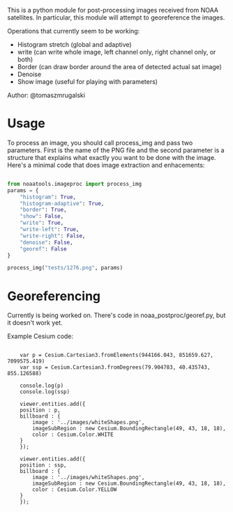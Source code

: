 This is a python module for post-processing images received from NOAA satellites. In particular, this
module will attempt to georeference the images.

Operations that currently seem to be working:

* Histogram stretch (global and adaptive)
* write (can write whole image, left channel only, right channel only, or both)
* Border (can draw border around the area of detected actual sat image)
* Denoise
* Show image (useful for playing with parameters)

Author: @tomaszmrugalski

# Usage

To process an image, you should call process_img and pass two parameters. First is the name
of the PNG file and the second parameter is a structure that explains what exactly you want
to be done with the image. Here's a minimal code that does image extraction and enhacements:

```python

from noaatools.imageproc import process_img
params = {
    "histogram": True,
    "histogram-adaptive": True,
    "border": True,
    "show": False,
    "write": True,
    "write-left": True,
    "write-right": False,
    "denoise": False,
    "georef": False
}

process_img("tests/1276.png", params)
```

# Georeferencing

Currently is being worked on. There's code in noaa_postproc/georef.py, but it doesn't work yet.


Example Cesium code:

```

    var p = Cesium.Cartesian3.fromElements(944166.043, 851659.627, 7099575.419)
    var ssp = Cesium.Cartesian3.fromDegrees(79.904783, 40.435743, 855.126588)

    console.log(p)
    console.log(ssp)

    viewer.entities.add({
    position : p,
    billboard : {
        image : '../images/whiteShapes.png',
        imageSubRegion : new Cesium.BoundingRectangle(49, 43, 18, 18),
        color : Cesium.Color.WHITE
    }
    });

    viewer.entities.add({
    position : ssp,
    billboard : {
        image : '../images/whiteShapes.png',
        imageSubRegion : new Cesium.BoundingRectangle(49, 43, 18, 18),
        color : Cesium.Color.YELLOW
    }
    });

```
